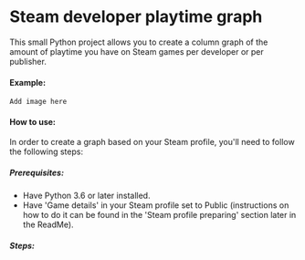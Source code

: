 # Steam developer playtime graph

This small Python project allows you to create a column graph of the amount of playtime you have on Steam games per developer or per publisher.

#### Example:
`Add image here`

#### How to use:

In order to create a graph based on your Steam profile, you'll need to follow the following steps:

##### Prerequisites:
- Have Python 3.6 or later installed.
- Have 'Game details' in your Steam profile set to Public (instructions on how to do it can be found in the 'Steam profile preparing' section later in the ReadMe).

##### Steps:
